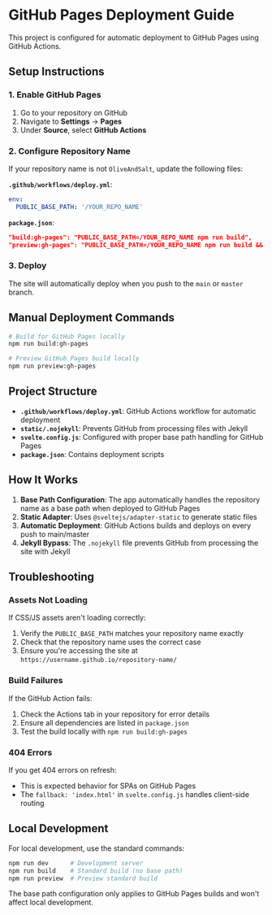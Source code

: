 # GitHub Pages Deployment Guide

This project is configured for automatic deployment to GitHub Pages using GitHub Actions.

## Setup Instructions

### 1. Enable GitHub Pages
1. Go to your repository on GitHub
2. Navigate to **Settings** → **Pages**
3. Under **Source**, select **GitHub Actions**

### 2. Configure Repository Name
If your repository name is not `OliveAndSalt`, update the following files:

**`.github/workflows/deploy.yml`**:
```yaml
env:
  PUBLIC_BASE_PATH: '/YOUR_REPO_NAME'
```

**`package.json`**:
```json
"build:gh-pages": "PUBLIC_BASE_PATH=/YOUR_REPO_NAME npm run build",
"preview:gh-pages": "PUBLIC_BASE_PATH=/YOUR_REPO_NAME npm run build && npm run preview",
```

### 3. Deploy
The site will automatically deploy when you push to the `main` or `master` branch.

## Manual Deployment Commands

```bash
# Build for GitHub Pages locally
npm run build:gh-pages

# Preview GitHub Pages build locally
npm run preview:gh-pages
```

## Project Structure

- **`.github/workflows/deploy.yml`**: GitHub Actions workflow for automatic deployment
- **`static/.nojekyll`**: Prevents GitHub from processing files with Jekyll
- **`svelte.config.js`**: Configured with proper base path handling for GitHub Pages
- **`package.json`**: Contains deployment scripts

## How It Works

1. **Base Path Configuration**: The app automatically handles the repository name as a base path when deployed to GitHub Pages
2. **Static Adapter**: Uses `@sveltejs/adapter-static` to generate static files
3. **Automatic Deployment**: GitHub Actions builds and deploys on every push to main/master
4. **Jekyll Bypass**: The `.nojekyll` file prevents GitHub from processing the site with Jekyll

## Troubleshooting

### Assets Not Loading
If CSS/JS assets aren't loading correctly:
1. Verify the `PUBLIC_BASE_PATH` matches your repository name exactly
2. Check that the repository name uses the correct case
3. Ensure you're accessing the site at `https://username.github.io/repository-name/`

### Build Failures
If the GitHub Action fails:
1. Check the Actions tab in your repository for error details
2. Ensure all dependencies are listed in `package.json`
3. Test the build locally with `npm run build:gh-pages`

### 404 Errors
If you get 404 errors on refresh:
- This is expected behavior for SPAs on GitHub Pages
- The `fallback: 'index.html'` in `svelte.config.js` handles client-side routing

## Local Development

For local development, use the standard commands:
```bash
npm run dev      # Development server
npm run build    # Standard build (no base path)
npm run preview  # Preview standard build
```

The base path configuration only applies to GitHub Pages builds and won't affect local development.

